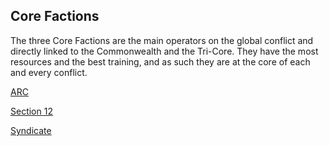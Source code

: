 ## Core Factions
The three Core Factions are the main operators on the global conflict and directly linked to the Commonwealth and the Tri-Core. They have the most resources and the best training, and as such they are at the core of each and every conflict.

[ARC](ARC)

[Section 12](<Section 12>)

[Syndicate](Syndicate)
